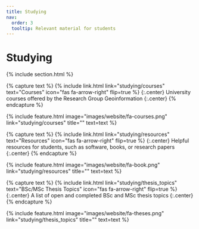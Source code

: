 ```yaml
---
title: Studying
nav:
  order: 3
  tooltip: Relevant material for students
---
```


# <i class="fas fa-solid fa-book-open"></i>Studying

{% include section.html %}


<!-- 1st paragraph -->
{% capture text %}
{%
  include link.html
  link="studying/courses"
  text="Courses"
  icon="fas fa-arrow-right"
  flip=true
%}
{:.center}
University courses offered by the Research Group Geoinformation
{:.center}
{% endcapture %}

{%
  include feature.html
  image="images/website/fa-courses.png"
  link="studying/courses"
  title=""
  text=text
%}


<!-- 2nd paragraph -->

{% capture text %}
{%
  include link.html
  link="studying/resources"
  text="Resources"
  icon="fas fa-arrow-right"
  flip=true
%}
{:.center}
Helpful resources for students, such as software, books, or research papers
{:.center}
{% endcapture %}

{%
  include feature.html
  image="images/website/fa-book.png"
  link="studying/resources"
  title=""
  text=text
%}



<!-- 3rd paragraph -->
{% capture text %}
{%
  include link.html
  link="studying/thesis_topics"
  text="BSc/MSc Thesis Topics"
  icon="fas fa-arrow-right"
  flip=true
%}
{:.center}
A list of open and completed BSc and MSc thesis topics
{:.center}
{% endcapture %}

{%
  include feature.html
  image="images/website/fa-theses.png"
  link="studying/thesis_topics"
  title=""
  text=text
%}